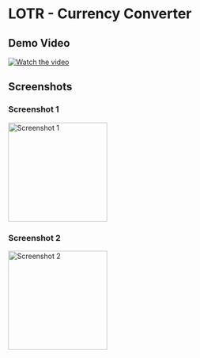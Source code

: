 # LOTR - Currency Converter 

## Demo Video

[![Watch the video](https://img.youtube.com/vi/ecvcgfEfW9I/maxresdefault.jpg)](https://youtube.com/shorts/ecvcgfEfW9I?feature=share)

## Screenshots

### Screenshot 1
<img src="https://github.com/user-attachments/assets/d8bdb980-8ef8-4411-850b-516a14ae98bd" alt="Screenshot 1" width="200">

### Screenshot 2
<img src="https://github.com/user-attachments/assets/4db2f744-2bc5-4233-9738-3c2469134855" alt="Screenshot 2" width="200">

